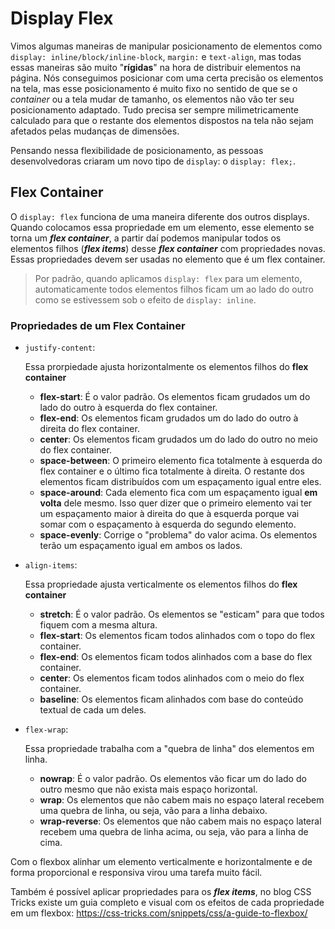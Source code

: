 # Display Flex

Vimos algumas maneiras de manipular posicionamento de elementos como `display: inline/block/inline-block`,
`margin:` e `text-align`, mas todas essas maneiras são muito "**rígidas**" na hora de distribuir elementos na
página. Nós conseguimos posicionar com uma certa precisão os elementos na tela, mas esse posicionamento é muito
fixo no sentido de que se o _container_ ou a tela mudar de tamanho, os elementos não vão ter seu posicionamento
adaptado. Tudo precisa ser sempre milimetricamente calculado para que o restante dos elementos dispostos na
tela não sejam afetados pelas mudanças de dimensões.

Pensando nessa flexibilidade de posicionamento, as pessoas desenvolvedoras criaram um novo tipo de `display`: o
`display: flex;`.

## Flex Container

O `display: flex` funciona de uma maneira diferente dos outros displays. Quando colocamos essa propriedade em
um elemento, esse elemento se torna um _**flex container**_, a partir daí podemos manipular todos os elementos
filhos (_**flex items**_) desse _**flex container**_ com propriedades novas. Essas propriedades devem ser usadas no elemento que é um flex container.

>Por padrão, quando aplicamos `display: flex` para um elemento, automaticamente todos elementos filhos ficam um ao lado do outro como se estivessem sob o efeito de `display: inline`.

### Propriedades de um Flex Container

- `justify-content`:

  Essa prorpiedade ajusta horizontalmente os elementos filhos do **flex container**

  - **flex-start**: É o valor padrão. Os elementos ficam grudados um do lado do outro à esquerda do flex container.
  - **flex-end**: Os elementos ficam grudados um do lado do outro à direita do flex container.
  - **center**: Os elementos ficam grudados um do lado do outro no meio do flex container.
  - **space-between**: O primeiro elemento fica totalmente à esquerda do flex container e o último fica totalmente à direita. O restante dos elementos ficam distribuídos com um espaçamento igual entre eles.
  - **space-around**: Cada elemento fica com um espaçamento igual **em volta** dele mesmo. Isso quer dizer que o primeiro elemento vai ter um espaçamento maior à direita do que à esquerda porque vai somar com o espaçamento à esquerda do segundo elemento.
  - **space-evenly**: Corrige o "problema" do valor acima. Os elementos terão um espaçamento igual em ambos os lados.

- `align-items`:

  Essa propriedade ajusta verticalmente os elementos filhos do **flex container**

  - **stretch**: É o valor padrão. Os elementos se "esticam" para que todos fiquem com a mesma altura.
  - **flex-start**: Os elementos ficam todos alinhados com o topo do flex container.
  - **flex-end**: Os elementos ficam todos alinhados com a base do flex container.
  - **center**: Os elementos ficam todos alinhados com o meio do flex container.
  - **baseline**: Os elementos ficam alinhados com base do conteúdo textual de cada um deles.

- `flex-wrap`:

  Essa propriedade trabalha com a "quebra de linha" dos elementos em linha.

  - **nowrap**: É o valor padrão. Os elementos vão ficar um do lado do outro mesmo que não exista mais espaço horizontal.
  - **wrap**: Os elementos que não cabem mais no espaço lateral recebem uma quebra de linha, ou seja, vão para a linha debaixo.
  - **wrap-reverse**: Os elementos que não cabem mais no espaço lateral recebem uma quebra de linha acima, ou seja, vão para a linha de cima.

Com o flexbox alinhar um elemento verticalmente e horizontalmente e de forma proporcional e responsiva virou uma tarefa muito fácil.

Também é possível aplicar propriedades para os **_flex items_**, no blog CSS Tricks existe um guia completo e visual com os efeitos de cada propriedade em um flexbox: <https://css-tricks.com/snippets/css/a-guide-to-flexbox/>
